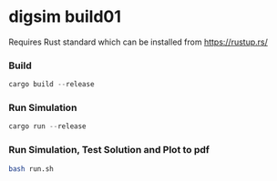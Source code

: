 # digsim build01

Requires Rust standard which can be installed from https://rustup.rs/

### Build
```rust
cargo build --release
```

### Run Simulation
```rust
cargo run --release
```
### Run Simulation, Test Solution and Plot to pdf
```bash
bash run.sh
```
